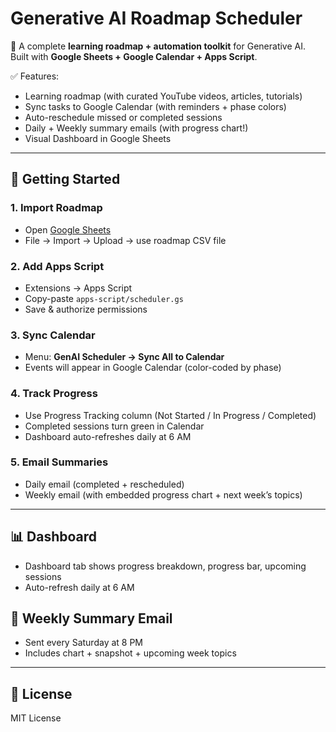 # Generative AI Roadmap Scheduler

📅 A complete **learning roadmap + automation toolkit** for Generative AI.  
Built with **Google Sheets + Google Calendar + Apps Script**.

✅ Features:
- Learning roadmap (with curated YouTube videos, articles, tutorials)
- Sync tasks to Google Calendar (with reminders + phase colors)
- Auto-reschedule missed or completed sessions
- Daily + Weekly summary emails (with progress chart!)
- Visual Dashboard in Google Sheets

---

## 🚀 Getting Started

### 1. Import Roadmap
- Open [Google Sheets](https://sheets.google.com/)
- File → Import → Upload → use roadmap CSV file

### 2. Add Apps Script
- Extensions → Apps Script
- Copy-paste `apps-script/scheduler.gs`
- Save & authorize permissions

### 3. Sync Calendar
- Menu: **GenAI Scheduler → Sync All to Calendar**
- Events will appear in Google Calendar (color-coded by phase)

### 4. Track Progress
- Use Progress Tracking column (Not Started / In Progress / Completed)
- Completed sessions turn green in Calendar
- Dashboard auto-refreshes daily at 6 AM

### 5. Email Summaries
- Daily email (completed + rescheduled)
- Weekly email (with embedded progress chart + next week’s topics)

---

## 📊 Dashboard
- Dashboard tab shows progress breakdown, progress bar, upcoming sessions
- Auto-refresh daily at 6 AM

## 📧 Weekly Summary Email
- Sent every Saturday at 8 PM
- Includes chart + snapshot + upcoming week topics

---

## 📜 License
MIT License
